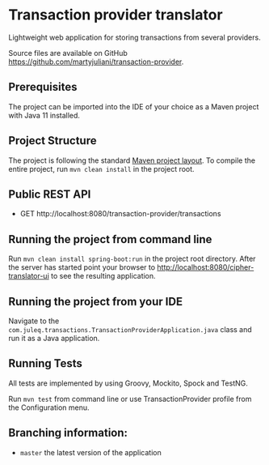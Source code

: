 # Transaction provider translator

Lightweight web application for storing transactions from several providers. 

Source files are available on GitHub https://github.com/martyjuliani/transaction-provider.

## Prerequisites

The project can be imported into the IDE of your choice as a Maven project with Java 11 installed.

## Project Structure

The project is following the standard [Maven project layout](https://maven.apache.org/guides/introduction/introduction-to-the-standard-directory-layout.html).
To compile the entire project, run `mvn clean install` in the project root.

## Public REST API
 - GET http://localhost:8080/transaction-provider/transactions 
  
## Running the project from command line

Run `mvn clean install spring-boot:run` in the project root directory. After the server has started point your browser to [http://localhost:8080/cipher-translator-ui](http://localhost:8080/transactions-ui) to see the resulting application.

## Running the project from your IDE

Navigate to the `com.juleq.transactions.TransactionProviderApplication.java` class and run it as a Java application.  

## Running Tests

All tests are implemented by using Groovy, Mockito, Spock and TestNG.

Run `mvn test` from command line or use TransactionProvider profile from the Configuration menu.

## Branching information:
* `master` the latest version of the application
